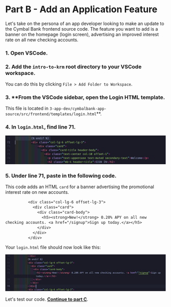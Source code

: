 
# Part B - Add an Application Feature 

Let's take on the persona of an app developer looking to make an update to the Cymbal Bank frontend source code. The feature you want to add is a banner on the homepage (login screen), advertising an improved interest rate on all new checking accounts.  

### 1. **Open VSCode**. 

### 2. **Add the `intro-to-krm` root directory to your VSCode workspace**.

You can do this by clicking `File > Add Folder to Workspace`. 

### 3. **From the VSCode sidebar, open the Login HTML template.

This file is located in `3-app-dev/cymbalbank-app-source/src/frontend/templates/login.html`**. 

### 4. **In `login.html`, find line 71**.  

![screenshot](screenshots/vscode-login-before.png)

### 5. **Under line 71, paste in the following code.** 

This code adds an HTML `card` for a banner advertising the promotional interest rate on new accounts.

```
          <div class="col-lg-6 offset-lg-3">
            <div class="card">
              <div class="card-body">
                <h5><strong>New!</strong> 0.20% APY on all new checking accounts. <a href="/signup">Sign up today.</a></h5>
              </div>
            </div>
          </div>
```

Your `login.html` file should now look like this: 

![screenshot](screenshots/vscode-login-after.png)

Let's test our code. **[Continue to part C](partC-test.md)**.